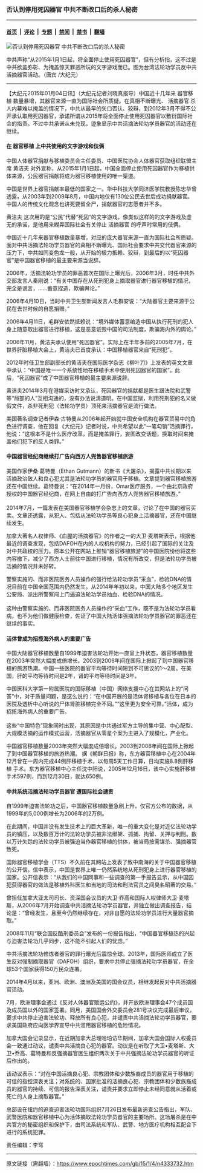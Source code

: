 ### 否认到停用死囚器官 中共不断改口后的杀人秘密

---

#### [首页](../../../..?n4333732) &nbsp;|&nbsp; [评论](../../../../../epoch-comment?n4333732) &nbsp;|&nbsp; [专题](../../../../../epoch-special?n4333732) &nbsp;|&nbsp; [禁闻](../../../../../epoch-news?n4333732) &nbsp;|&nbsp; [禁书](../../../../../books?n4333732) &nbsp;|&nbsp; [翻墙](https://github.com/gfw-breaker/nogfw/blob/master/README.md?n4333732)


<div><img alt="否认到停用死囚器官 中共不断改口后的杀人秘密" class="attachment-djy_600_400 size-djy_600_400 wp-post-image" src="https://i.epochtimes.com/assets/uploads/2015/01/1412210814551770-600x400.jpg"/>
<div class="caption">
 <p>
  中共声称“从2015年1月1日起，将全面停止使用死囚器官”，但有分析指，这不过是中共欲盖弥彰、为掩盖惊天罪恶所玩的文字游戏而已。图为台湾法轮功学员反中共活摘器官活动。（唐宾 /大纪元）
 </p>
</div></div><hr/><div class="post_content" id="artbody" itemprop="articleBody">
 <!-- article content begin -->
 <p>
  【大纪元2015年01月04日讯】（大纪元记者刘晓真报导）中国近十几年来
  <ok href="https://www.epochtimes.com/gb/tag/%E5%99%A8%E5%AE%98%E7%A7%BB%E6%A4%8D.html">
   器官移植
  </ok>
  数量暴增，其器官来源一直为国际社会所质疑。在真相不断曝光、
  <ok href="https://www.epochtimes.com/gb/tag/%E6%B4%BB%E6%91%98%E5%99%A8%E5%AE%98.html">
   活摘器官
  </ok>
  杀人内幕难以掩盖的情况下，中共从最早的矢口否认、狡辩，到2012年3月不得不公开承认取用死囚器官，承诺所谓从2015年将全面停止使用死囚器官以敷衍国际社会的指责。不过中共承诺从未兑现，迹象显示中共活摘法轮功学员器官的活动还在继续。
 </p>
 <p>
  <h4>
   在
   <ok href="https://www.epochtimes.com/gb/tag/%E5%99%A8%E5%AE%98%E7%A7%BB%E6%A4%8D.html">
    器官移植
   </ok>
   上中共使用的文字游戏和伎俩
  </h4>
  <p>
   中国人体器官捐献与移植委员会主任委员、中国医院协会人体器官获取组织联盟主席
   <ok href="https://www.epochtimes.com/gb/tag/%E9%BB%84%E6%B4%81%E5%A4%AB.html">
    黄洁夫
   </ok>
   对外宣称，从2015年1月1日起，中国全面停止使用死囚器官作为移植供体来源，公民器官捐献将成为器官移植使用的唯一渠道。
  </p>
  <p>
   中国是世界上器官捐献率最低的国家之一。华中科技大学同济医学院教授陈忠华曾透露，从2003年到2009年8月，中国内地仅有130位公民去世后成功捐献器官。中国人的传统文化观念也讲死要留全尸，捐献器官的志愿者并不多。
  </p>
  <p>
   <ok href="https://www.epochtimes.com/gb/tag/%E9%BB%84%E6%B4%81%E5%A4%AB.html">
    黄洁夫
   </ok>
   这次用的是“公民”代替“死囚”的文字游戏，像类似这样的的文字游戏及虚无的承诺，是他用来糊弄国际社会有关停止
   <ok href="https://www.epochtimes.com/gb/tag/%E6%B4%BB%E6%91%98%E5%99%A8%E5%AE%98.html">
    活摘器官
   </ok>
   的呼声时常用的伎俩。
  </p>
  <p>
   中国近十几年来器官移植数量暴增，对应的庞大器官来源一直为国际社会所质疑。面对中共活摘法轮功学员器官的真相不断曝光、国际社会要求中共交代器官来源的压力下，中共如同变色龙一般，从开始的极力抵赖、狡辩，到最后的以“死囚器官”是中国器官移植的最主要来源当说辞。
  </p>
  <p>
   2006年，活摘法轮功学员的罪恶首次在国际上曝光后，2006年3月，时任中共外交部发言人秦刚说：“有关中国存在从死刑犯身上摘取器官进行器官移植的情况，完全是谎言，……蓄意捏造，欺骗舆论。”
  </p>
  <p>
   2006年4月10日，当时中共卫生部新闻发言人毛群安说：“大陆器官主要来源于公民在去世时候的自愿捐赠。”
  </p>
  <p>
   2006年4月11日，毛群安依然抵赖说：“境外媒体蓄意编造中国从执行死刑的犯人身上随意取出器官进行移植，这是恶意诋毁中国的司法制度，欺骗海内外的舆论。”
  </p>
  <p>
   2006年11月，黄洁夫承认使用“死囚器官”。实际上在半年多前的2005年7月，在世界肝脏移植大会上，黄洁夫已首度承认：中国移植器官来自“死刑犯”。
  </p>
  <p>
   2012年时任卫生部副部长的黄洁夫在国际医学杂志《柳叶刀》上发表的英文文章中承认：“中国是唯一一个系统性地在移植手术中使用死囚器官的国家”。此后，“死囚器官”成了中国器官移植的最主要来源说辞。
  </p>
  <p>
   黄洁夫2014年3月在港媒采访时又承认，死囚器官的捐献都是医生跟法院和武警等“局部的人”互相沟通的，没有办法说清道明。在中国监狱，利用死刑犯的名义做假文件，杀非死刑犯（法轮功学员）顶死来活摘器官是流行做法。
  </p>
  <p>
   美国著名调查记者伊森‧古特曼从2006年起开始就中国安全机构在器官贸易中的角色进行调查，他在回复《大纪元》记者时说，中共希望以此“一笔勾销”活摘罪行，他说：“这根本不是什么医疗改革，而是掩盖罪行，妄图改变话题，换取时间来掩盖他们犯下的反人类罪。”
  </p>
  <p>
   <h4>
    中国器官经纪商继续打广告向西方人兜售器官移植旅游
   </h4>
   <p>
    美国作家伊桑‧葛特曼（Ethan Gutmann）的新书《大屠杀》，揭露中共长期以来活摘政治敌人和良心犯尤其是法轮功学员的器官用于移植。文章提到器官移植旅游还在中国继续。葛特曼说：“在2014年一月份，Omar医疗服务，一个由北京政府授权的中国器官经纪商，在网上自由的打广告向西方人兜售器官移植旅游。”
    <br/>
    <br/>
    2014年7月，一篇发表在美国器官移植学会杂志上的文章，讨论了在中国的器官买卖。文章还透露，从犯人、包括从法轮功学员等良心犯身上活摘器官，还在中国继续发生。
   </p>
   <p>
    加拿大著名人权律师、《血腥的活摘器官》的作者之一的大卫‧麦塔斯表示，根据他最近的调查发现，包括DAFOH在内的人权机构的努力，已经引起了国际的关注及对中共政权的压力。原本公开在网站上推销“器官移植旅游”的中国医院纷纷将这些内容撤下，减少了西方人士前往中国进行移植，情况有所改变，但是法轮功学员被活摘的情况并未好转。
   </p>
   <p>
    警察实施的、而非医院医务人员操作的强行给法轮功学员“采血”，检验DNA的情况目前在中国全国范围内仍然发生。从2014年年初以来，中国大陆多个地区发生公安局、派出所警察闯上门逼迫法轮功学员抽血、检验DNA的情况。
    <br/>
    <br/>
    这种由警察实施的、而非医院医务人员操作的“采血”工作，既不是为法轮功学员看病，也不为他们做健康检查，佐证了中国大陆活体强摘法轮功学员器官的罪恶还在继续的事实。
   </p>
   <p>
    <h4>
     活体曾成为招揽海外病人的重要广告
    </h4>
    <p>
     中国大陆器官移植数量自1999年迫害法轮功开始一直呈上升状态，器官移植数量在2003年突然大幅度成倍增长。2003到2006年间在国际上掀起了到中国器官移植的旅游热潮。中国一些医院的器官平均等待时间短到不可思议的1～2周。在美国，肝的平均等待时间是2年，肾的平均等待时间是3年。
    </p>
    <p>
     中国医科大学第一附属医院的国际移植（中国）网络支援中心在其网站上的“问答”中，对于质量问题，是这么说的：“在中国开展的是活体肾移植与各位在日本的医院及透析中心听说的尸体肾脏移植完全不同。”“这里更为安全可靠。”活体，成为招揽海外病人的重要广告。
     <br/>
     <br/>
     这些“中国特色”现象同时出现，其原因是中共通过军方主导的集中营、中心配型、大规模活摘的运作模式运营，活摘器官从零星个案为主进入了规模化，产业化。
    </p>
    <p>
     中国器官移植数量2003年突然大幅度成倍增长。2003到2006年间在国际上掀起了到中国器官移植的旅游热潮。 据《朝鲜日报》称，东方器官移植中心在2004年12月曾在一周内完成44例肝移植手术，以每周5天工作日算，日均实施8.8例肝移植 手术。东方器官移植中心主任沈中阳说，2005年12月16日，该中心实施肝移植手术597例，而到12月30日，就达650例。
    </p>
    <p>
     <h4>
      中共系统活摘法轮功学员器官 遭国际社会谴责
     </h4>
     <p>
      自1999年迫害法轮功之后，中国器官移植数量急剧上升，仅官方公布的数据，从1999年的5,000例增长为2006年的2万例。
     </p>
     <p>
      在此期间，中国并没有发生技术上的巨大革新，唯一的重大变化是对近亿法轮功学员的镇压，以及数百万计的法轮功学员被非法绑架、抓捕、拘留、关押与判刑。数以万计失踪的法轮功学员被强迫当作器官移植的供体，被当局按需谋杀、强摘器官致死。
     </p>
     <p>
      国际器官移植学会（TTS）不久前在其网站上发表了致中南海的关于中国器官移植的公开信。信中表示，中国是世界上唯一仍然系统地从死刑犯身上进行器官移植的国家。公开信表示：“从我们的中国同事和一些调查的第一手报告显示，从中国囚犯获得器官的做法是移植外科医生和当地的司法和刑法官员之间臭名昭著的交易。”
     </p>
     <p>
      曾担任加拿大亚太司司长、资深国会议员的大卫‧乔高和国际人权律师大卫‧麦塔斯，从2006年7月开始调查中共活摘法轮功学员器官，并独立做出调查报告，结论是：“曾经发生，且至今仍然继续存在，对非自愿的法轮功学员进行大量器官摘取。”
     </p>
     <p>
      2008年11月“联合国反酷刑委员会”发布的一份报告指出，“中国器官移植热的兴起与迫害法轮功几乎同步，这不能不引起人们的忧虑。”
     </p>
     <p>
      中共活摘法轮功修炼者器官的罪行曝光后震惊全球。2013年，国际医师成立了医生反对强制摘取器官（DAFOH）组织，要求中共停止强摘法轮功学员器官，在全球53个国家获得150万民众连署。
     </p>
     <p>
      2014年4月以来，亚洲、欧洲、澳洲及美国的国会议员，相继发起反对中共活摘器官活动。
     </p>
     <p>
      7月，欧洲理事会通过《反对人体器官贩运公约》，并开放欧洲理事会47个成员国及成员国以外的国家签署。同月，美国国会外交委员会281号决议完成最后审议，要求中共停止迫害法轮功、释放所有良心犯，并谴责中共活摘法轮功学员器官，要求美国政府应向医学界宣导中共滥用器官移植的危险情况。
     </p>
     <p>
      加拿大国会记录显示，在近期加拿大总理哈珀访华期间，加拿大国会国际人权委员会一致通过动议，谴责中共活摘良心犯的器官。动议是在听取了大卫•麦塔斯、大卫•乔高、葛特曼和反强摘器官医生组织两次关于中共强摘法轮功学员器官的听证后作出的。
     </p>
     <p>
      该动议表示：“对在中国活摘良心犯、宗教团体和少数族裔成员的器官用于移植的可信的指控深表关注；对系统的、国家批准的活摘良心犯、宗教团体和少数族裔成员的器官的持续、可信的报告深表关注，谴责并要求立即停止未经同意就从活着或死亡的人身上摘取器官。”
     </p>
     <p>
      总部设在纽约的追查迫害法轮功国际组织7月26日发布最新追查公告指出，军队、武警医院和器官移植中心为活体摘取法轮功学员器官的主要场所。这场屠杀是在中共官方的秘密组织和保护下，由司法系统和军队、武警、地方医疗机构相互配合下进行的系统犯罪。
     </p>
     <p>
      责任编辑：李穹
     </p>
     <p>
     </p>
     <!-- article content end -->
     <div id="below_article_ad">
     </div>
    </p>
   </p>
  </p>
 </p>
</div>


---

原文链接（需翻墙）：https://www.epochtimes.com/gb/15/1/4/n4333732.htm